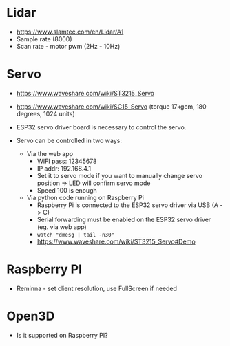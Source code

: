 # Lidar

* https://www.slamtec.com/en/Lidar/A1
* Sample rate (8000)
* Scan rate - motor pwm (2Hz - 10Hz)

# Servo

* https://www.waveshare.com/wiki/ST3215_Servo
* https://www.waveshare.com/wiki/SC15_Servo (torque 17kgcm, 180 degrees, 1024 units)

* ESP32 servo driver board is necessary to control the servo.

* Servo can be controlled in two ways:
	* Via the web app
		* WIFI pass: 12345678
		* IP addr: 192.168.4.1
		* Set it to servo mode if you want to manually change servo position => LED will confirm servo mode
		* Speed 100 is enough
	* Via python code running on Raspberry Pi
		* Raspberry Pi is connected to the ESP32 servo driver via USB (A -> C)
		* Serial forwarding must be enabled on the ESP32 servo driver (eg. via web app)
        * `watch "dmesg | tail -n30"`
		* https://www.waveshare.com/wiki/ST3215_Servo#Demo

# Raspberry PI

* Reminna - set client resolution, use FullScreen if needed

# Open3D

* Is it supported on Raspberry PI?

